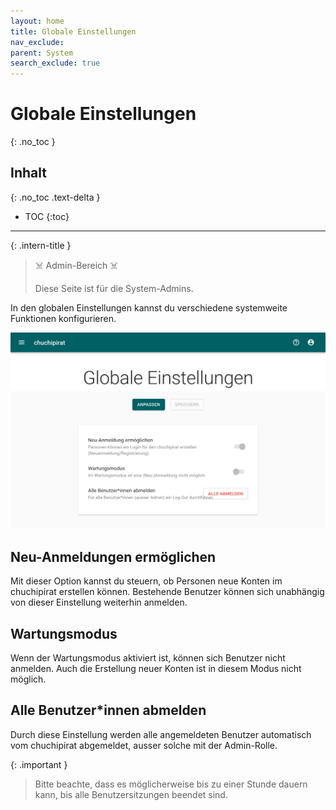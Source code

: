 ```yaml
---
layout: home
title: Globale Einstellungen
nav_exclude: 
parent: System
search_exclude: true
---
```

# Globale Einstellungen
{: .no_toc }

## Inhalt
{: .no_toc .text-delta }

- TOC
{:toc}

---

{: .intern-title }

> ☠️ Admin-Bereich ☠️
>
>Diese Seite ist für die  System-Admins.

In den globalen Einstellungen kannst du verschiedene systemweite Funktionen konfigurieren.

![Globale Einstellungen](https://github.com/chuchipirat/chuchipirat.github.io/blob/main/docs/admin/_images/globalsettings.png?raw=true)

## Neu-Anmeldungen ermöglichen

Mit dieser Option kannst du steuern, ob Personen neue Konten im chuchipirat erstellen können. Bestehende Benutzer können sich unabhängig von dieser Einstellung weiterhin anmelden.

## Wartungsmodus

Wenn der Wartungsmodus aktiviert ist, können sich Benutzer nicht anmelden. Auch die Erstellung neuer Konten ist in diesem Modus nicht möglich.

## Alle Benutzer*innen abmelden

Durch diese Einstellung werden alle angemeldeten Benutzer automatisch vom chuchipirat abgemeldet, ausser solche mit der Admin-Rolle.

{: .important } 

> Bitte beachte, dass es möglicherweise bis zu einer Stunde dauern kann, bis alle Benutzersitzungen beendet sind.